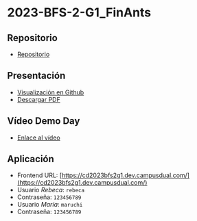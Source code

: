 # 2023-BFS-2-G1_FinAnts
## Repositorio
* [Repositorio](https://github.com/CampusDual/CD2023-BFS-2-G1_FinAnts)
## Presentación
* [Visualización en Github](https://github.com/CampusDual/CD2023-BFS-2-G1_FinAnts/blob/main/demo_day/Pixelpioneers.pdf)
* [Descargar PDF](https://raw.github.com/CampusDual/CD2023-BFS-2-G1_FinAnts/main/demo_day/Pixelpioneers.pdf)
## Vídeo Demo Day
* [Enlace al vídeo](https://www.youtube.com/watch?v=CM2DBnfqWWI)
## Aplicación
* Frontend URL: [https://cd2023bfs2g1.dev.campusdual.com/](https://cd2023bfs2g1.dev.campusdual.com/)
* Usuario *Rebeca*: `rebeca `
* Contraseña: `123456789`
* Usuario *María*: `maruchi`
* Contraseña: `123456789`
